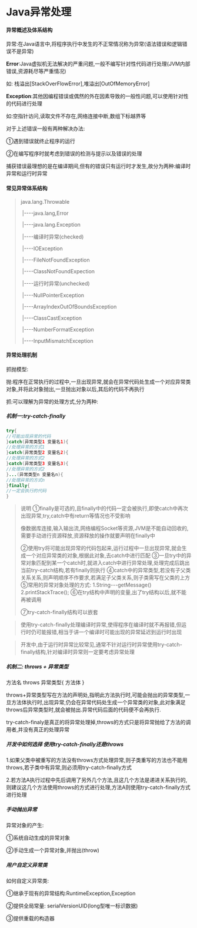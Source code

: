 # Java异常处理

#### 异常概述及体系结构

异常:在Java语言中,将程序执行中发生的不正常情况称为异常(语法错误和逻辑错误不是异常)

**Error**:Java虚拟机无法解决的严重问题,一般不编写针对性代码进行处理(JVM内部错误,资源耗尽等严重情况)

如: 栈溢出[StackOverFlowError],堆溢出[OutOfMemoryError]

**Exception**:其他因编程错误或偶然的外在因素导致的一般性问题,可以使用针对性的代码进行处理

如:空指针访问,读取文件不存在,网络连接中断,数组下标越界等

对于上述错误一般有两种解决办法:

①遇到错误就终止程序的运行

②在编写程序时就考虑到错误的检测与提示以及错误的处理

捕获错误最理想的是在编译期间,但有的错误只有运行时才发生,故分为两种:编译时异常和运行时异常

#### 常见异常体系结构

> java.lang.Throwable
>
> ​	|----java.lang,Error
>
> ​	|----java.lang.Exception
>
> ​		|----编译时异常(checked)
>
> ​			|----IOException
>
> ​				|----FileNotFoundException
>
> ​			|----ClassNotFoundExpection
>
> ​		|----运行时异常(unchecked)
>
> ​			|----NullPointerException
>
> ​			|----ArrayIndexOutOfBoundsException
>
> ​			|----ClassCastException
>
> ​			|----NumberFormatException
>
> ​			|----InputMismatchException

#### 异常处理机制

抓抛模型:

抛:程序在正常执行的过程中,一旦出现异常,就会在异常代码处生成一个对应异常类对象,并将此对象抛出,一旦抛出对象以后,其后的代码不再执行

抓:可以理解为异常的处理方式,分为两种:

##### 机制一:try-catch-finally

```java
try{
//可能出现异常的代码
}catch(异常类型1 变量名1){
//处理异常的方式1
}catch(异常类型2 变量名2){
//处理异常的方式2
}catch(异常类型3 变量名3){
//处理异常的方式2
}...(异常类型n 变量名n){
//处理异常的方式n
}finally{
//一定会执行的代码
}
```

> 说明
> ①finally是可选的,且finally中的代码一定会被执行,即使catch中再次出现异常,try,catch中有return等情况也不受影响
>
> 像数据库连接,输入输出流,网络编程Socket等资源,JVM是不能自动回收的,需要手动进行资源释放,资源释放的操作就要声明在finally中
>
> ②使用try将可能出现异常的代码包起来,运行过程中一旦出现异常,就会生成一个对应异常类的对象,根据此对象,去catch中进行匹配
> ③一旦try中的异常对象匹配到某一个catch时,就进入catch中进行异常处理,处理完成后跳出当前try-catch结构,若有finally则执行
> ④catch中的异常类型,若没有子父类关系关系,则声明顺序不作要求,若满足子父类关系,则子类需写在父类的上方
> ⑤常用的异常对象处理的方式:
> 	1.String---getMessage()
>     2.printStackTrace();
> ⑥在try结构中声明的变量,出了try结构以后,就不能再被调用
>
> ⑦try-catch-finally结构可以嵌套

> 使用try-catch-finally处理编译时异常,使得程序在编译时就不再报错,但运行时仍可能报错,相当于讲一个编译时可能出现的异常延迟到运行时出现

> 开发中,由于运行时异常比较常见,通常不针对运行时异常使用try-catch-finally结构,针对编译时异常则一定要考虑异常处理

##### 机制二: throws + 异常类型

方法名 throws 异常类型{ 方法体 }

throws+异常类型写在方法的声明处,指明此方法执行时,可能会抛出的异常类型,一旦方法体执行时,出现异常,仍会在异常代码处生成一个异常类的对象,此对象满足throws后异常类型时,就会被抛出.异常代码后面的代码便不会再执行.

try-catch-finaly是真正的将异常处理掉,throws的方式只是将异常抛给了方法的调用者,并没有真正的处理异常

##### 开发中如何选择 使用try-catch-finally还是throws

1.如果父类中被重写的方法没有throws方式处理异常,则子类重写的方法也不能用throws,若子类中有异常,则必须用try-catch-finally方式

2.若方法A执行过程中先后调用了另外几个方法,且这几个方法是递进关系执行的,则建议这几个方法使用throws的方式进行处理,方法A则使用try-catch-finally方式进行处理

##### 手动抛出异常

异常对象的产生:

①系统自动生成的异常对象

②手动生成一个异常对象,并抛出(throw)

##### 用户自定义异常类

如何自定义异常类:

①继承于现有的异常结构:RuntimeException,Exception

②提供全局常量: serialVersionUID(long型唯一标识数据)

③提供重载的构造器





